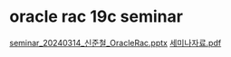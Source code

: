 # oracle rac 19c seminar
[seminar_20240314_신준철_OracleRac.pptx](https://github.com/auspicious0/rac_19c_semina_-/files/14595484/seminar_20240314_._OracleRac.pptx)
[세미나자료.pdf](https://github.com/auspicious0/rac_19c_semina_-/files/14609246/default.pdf)
